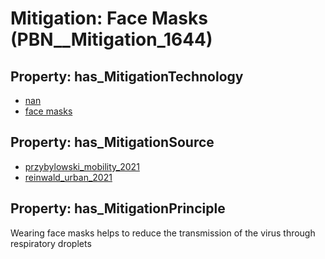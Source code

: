# Mitigation: __Face Masks__ (PBN__Mitigation_1644)

## Property: has_MitigationTechnology

* [nan](../Technology/PBN__Technology_22)
* [face masks](../Technology/PBN__Technology_342)

## Property: has_MitigationSource

* [przybylowski_mobility_2021](../Article/PBN__Article_113)
* [reinwald_urban_2021](../Article/PBN__Article_83)

## Property: has_MitigationPrinciple

Wearing face masks helps to reduce the transmission of the virus through respiratory droplets

